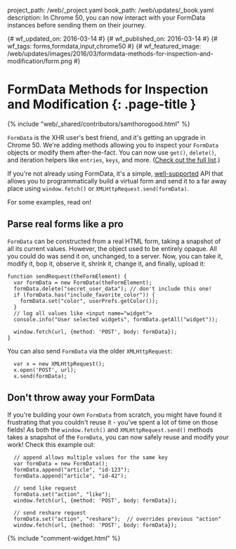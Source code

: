 project_path: /web/_project.yaml
book_path: /web/updates/_book.yaml
description: In Chrome 50, you can now interact with your FormData instances before sending them on their journey.

{# wf_updated_on: 2016-03-14 #}
{# wf_published_on: 2016-03-14 #}
{# wf_tags: forms,formdata,input,chrome50 #}
{# wf_featured_image: /web/updates/images/2016/03/formdata-methods-for-inspection-and-modification/form.png #}

# FormData Methods for Inspection and Modification {: .page-title }

{% include "web/_shared/contributors/samthorogood.html" %}



`FormData` is the XHR user's best friend, and it's getting an upgrade in Chrome 50.
We're adding methods allowing you to inspect your `FormData` objects or modify them after-the-fact.
You can now use `get()`, `delete()`, and iteration helpers like `entries`, `keys`, and more. ([Check out the full list](https://developer.mozilla.org/en/docs/Web/API/FormData).)

If you're not already using FormData, it's a simple, [well-supported](http://caniuse.com/#feat=xhr2) API that allows you to programmatically build a virtual form and send it to a far away place using `window.fetch()` or `XMLHttpRequest.send(formData)`.

For some examples, read on!

## Parse real forms like a pro

`FormData` can be constructed from a real HTML form, taking a snapshot of all its current values.
However, the object used to be entirely opaque. All you could do was send it on, unchanged, to a server.
Now, you can take it, modify it, bop it, observe it, shrink it, change it, and finally, upload it:


    function sendRequest(theFormElement) {
      var formData = new FormData(theFormElement);
      formData.delete("secret_user_data"); // don't include this one!
      if (formData.has("include_favorite_color")) {
        formData.set("color", userPrefs.getColor());
      }
      // log all values like <input name="widget">
      console.info("User selected widgets", formData.getAll("widget"));
    
      window.fetch(url, {method: 'POST', body: formData});
    }
    

You can also send `FormData` via the older `XMLHttpRequest`:


      var x = new XMLHttpRequest();
      x.open('POST', url);
      x.send(formData);
    

## Don't throw away your FormData

If you're building your own `FormData` from scratch, you might have found it frustrating that you couldn't reuse it - you've spent a lot of time on those fields!
As both the `window.fetch()` and `XMLHttpRequest.send()` methods takes a snapshot of the `FormData`, you can now safely reuse and modify your work!
Check this example out:


      // append allows multiple values for the same key
      var formData = new FormData();
      formData.append("article", "id-123");
      formData.append("article", "id-42");
    
      // send like request
      formData.set("action", "like");
      window.fetch(url, {method: 'POST', body: formData});
    
      // send reshare request
      formData.set("action", "reshare");  // overrides previous "action"
      window.fetch(url, {method: 'POST', body: formData});
    


{% include "comment-widget.html" %}
